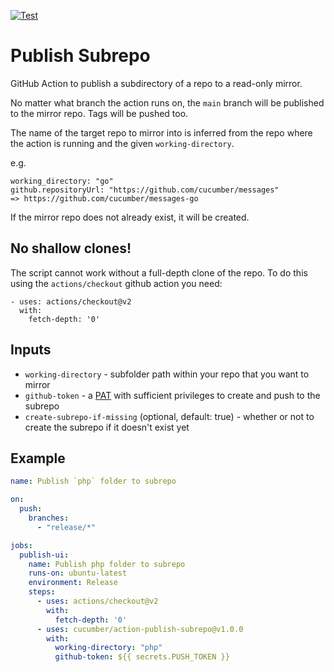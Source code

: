 [![Test](https://github.com/cucumber/action-publish-cpan/actions/workflows/test.yaml/badge.svg)](https://github.com/cucumber/action-publish-cpan/actions/workflows/test.yaml)

# Publish Subrepo

GitHub Action to publish a subdirectory of a repo to a read-only mirror.

No matter what branch the action runs on, the `main` branch will be published to the mirror repo. Tags will be pushed too.

The name of the target repo to mirror into is inferred from the repo where the action is running and the given `working-directory`.

e.g. 

    working_directory: "go"
    github.repositoryUrl: "https://github.com/cucumber/messages"
    => https://github.com/cucumber/messages-go

If the mirror repo does not already exist, it will be created.

## No shallow clones!

The script cannot work without a full-depth clone of the repo. To do this using the `actions/checkout` github action you need:

```
- uses: actions/checkout@v2
  with:
    fetch-depth: '0'
```

## Inputs

* `working-directory` - subfolder path within your repo that you want to mirror
* `github-token` - a [PAT](https://docs.github.com/en/authentication/keeping-your-account-and-data-secure/creating-a-personal-access-token) with sufficient privileges to create and push to the subrepo
* `create-subrepo-if-missing` (optional, default: true) - whether or not to create the subrepo if it doesn't exist yet

## Example

```yaml
name: Publish `php` folder to subrepo

on:
  push:
    branches:
      - "release/*"

jobs:
  publish-ui:
    name: Publish php folder to subrepo
    runs-on: ubuntu-latest
    environment: Release
    steps:
      - uses: actions/checkout@v2
        with:
          fetch-depth: '0'
      - uses: cucumber/action-publish-subrepo@v1.0.0
        with:
          working-directory: "php"
          github-token: ${{ secrets.PUSH_TOKEN }}
```
